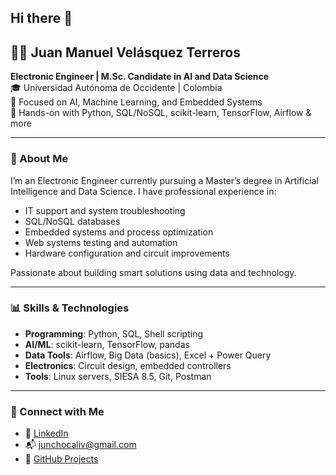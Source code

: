 ## Hi there 👋
## 👨‍💻 Juan Manuel Velásquez Terreros

**Electronic Engineer | M.Sc. Candidate in AI and Data Science**  
🎓 Universidad Autónoma de Occidente | Colombia  
📍 Focused on AI, Machine Learning, and Embedded Systems  
🔧 Hands-on with Python, SQL/NoSQL, scikit-learn, TensorFlow, Airflow & more  

---

### 🚀 About Me

I’m an Electronic Engineer currently pursuing a Master’s degree in Artificial Intelligence and Data Science. I have professional experience in:

- IT support and system troubleshooting  
- SQL/NoSQL databases  
- Embedded systems and process optimization  
- Web systems testing and automation  
- Hardware configuration and circuit improvements  

Passionate about building smart solutions using data and technology.

---

### 📊 Skills & Technologies

- **Programming**: Python, SQL, Shell scripting  
- **AI/ML**: scikit-learn, TensorFlow, pandas  
- **Data Tools**: Airflow, Big Data (basics), Excel + Power Query  
- **Electronics**: Circuit design, embedded controllers  
- **Tools**: Linux servers, SIESA 8.5, Git, Postman  

---

### 🔗 Connect with Me

- 💼 [LinkedIn](https://www.linkedin.com/in/ing-juan-velásquez-577471243)  
- 📬 junchocaliv@gmail.com  
- 🧠 [GitHub Projects](https://github.com/JuanMa0912)

